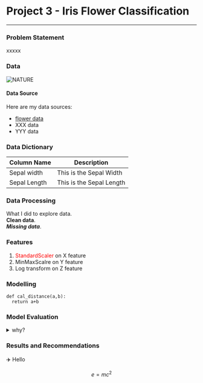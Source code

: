 # Project 3 - Iris Flower Classification

---

### Problem Statement

xxxxx

### Data
![NATURE](https://user-images.githubusercontent.com/11305696/127727994-d3543f86-3639-4a0b-a792-ef9ed04a5525.jpg)

#### Data Source
Here are my data sources:  
* [flower data](https://www.bbc.co.uk)
* XXX data
* YYY data


### Data Dictionary

| Column Name | Description |
|-|-|
| Sepal width | This is the Sepal Width |
| Sepal Length | This is the Sepal Length |


### Data Processing

What I did to explore data.  
**Clean data**.<br>
***Missing data***.    

### Features
1. <span style="color:red">StandardScaler</span> on X feature
2. MinMaxScalre on Y feature
3. Log transform on Z feature

### Modelling
```
def cal_distance(a,b):
  return a+b
```

### Model Evaluation

<details>
  <summary>why?</summary>
  Details are here!
  </details>

### Results and Recommendations
✈️ Hello  

$$e=mc^2$$  

